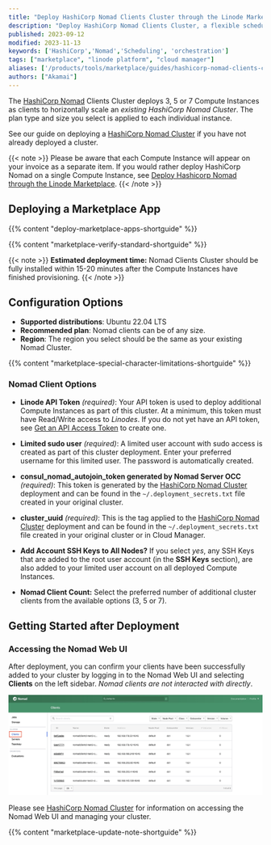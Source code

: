 ```yaml
---
title: "Deploy HashiCorp Nomad Clients Cluster through the Linode Marketplace"
description: "Deploy HashiCorp Nomad Clients Cluster, a flexible scheduling and orchestration for diverse workloads, on Linode Compute Instances.'"
published: 2023-09-12
modified: 2023-11-13
keywords: ['HashiCorp','Nomad','Scheduling', 'orchestration']
tags: ["marketplace", "linode platform", "cloud manager"]
aliases: ['/products/tools/marketplace/guides/hashicorp-nomad-clients-cluster/']
authors: ["Akamai"]
---
```


The [HashiCorp Nomad](https://www.nomadproject.io/) Clients Cluster deploys 3, 5 or 7 Compute Instances as clients to horizontally scale an *existing HashiCorp Nomad Cluster*. The plan type and size you select is applied to each individual instance.

See our guide on deploying a [HashiCorp Nomad Cluster](/docs/marketplace-docs/guides/hashicorp-nomad-cluster/) if you have not already deployed a cluster.

{{< note >}}
Please be aware that each Compute Instance will appear on your invoice as a separate item. If you would rather deploy HashiCorp Nomad on a single Compute Instance, see [Deploy Hashicorp Nomad through the Linode Marketplace](/docs/marketplace-docs/guides/hashicorp-nomad/).
{{< /note >}}

## Deploying a Marketplace App

{{% content "deploy-marketplace-apps-shortguide" %}}

{{% content "marketplace-verify-standard-shortguide" %}}

{{< note >}}
**Estimated deployment time:** Nomad Clients Cluster should be fully installed within 15-20 minutes after the Compute Instances have finished provisioning.
{{< /note >}}

## Configuration Options

- **Supported distributions**: Ubuntu 22.04 LTS
- **Recommended plan**: Nomad clients can be of any size.
- **Region**: The region you select should be the same as your existing Nomad Cluster.

{{% content "marketplace-special-character-limitations-shortguide" %}}

### Nomad Client Options

- **Linode API Token** *(required)*: Your API token is used to deploy additional Compute Instances as part of this cluster. At a minimum, this token must have Read/Write access to *Linodes*. If you do not yet have an API token, see [Get an API Access Token](/docs/products/platform/accounts/guides/manage-api-tokens/) to create one.

- **Limited sudo user** *(required)*: A limited user account with sudo access is created as part of this cluster deployment. Enter your preferred username for this limited user. The password is automatically created.

- **consul_nomad_autojoin_token generated by Nomad Server OCC** *(required)*: This token is generated by the [HashiCorp Nomad Cluster](/docs/marketplace-docs/guides/hashicorp-nomad-cluster/) deployment and can be found in the `~/.deployment_secrets.txt` file created in your original cluster.

- **cluster_uuid** *(required)*: This is the tag applied to the [HashiCorp Nomad Cluster](/docs/marketplace-docs/guides/hashicorp-nomad-cluster/) deployment and can be found in the `~/.deployment_secrets.txt` file created in your original cluster or in Cloud Manager.

- **Add Account SSH Keys to All Nodes?** If you select *yes*, any SSH Keys that are added to the root user account (in the **SSH Keys** section), are also added to your limited user account on all deployed Compute Instances.

- **Nomad Client Count:** Select the preferred number of additional cluster clients from the available options (3, 5 or 7).

## Getting Started after Deployment

### Accessing the Nomad Web UI

After deployment, you can confirm your clients have been successfully added to your cluster by logging in to the Nomad Web UI and selecting **Clients** on the left sidebar. *Nomad clients are not interacted with directly*.

![Screenshot of Nomad Web UI Clients tab](NomadClientsTab.jpg)

Please see [HashiCorp Nomad Cluster](/docs/marketplace-docs/guides/hashicorp-nomad-cluster/) for information on accessing the Nomad Web UI and managing your cluster.

{{% content "marketplace-update-note-shortguide" %}}